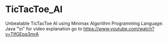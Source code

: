 # TicTacToe_AI
Unbeatable TicTacToe AI using Minimax Algorithm
Programming Language: Java "\n"
for video explanation go to https://www.youtube.com/watch?v=TIfGEpq3mrA
